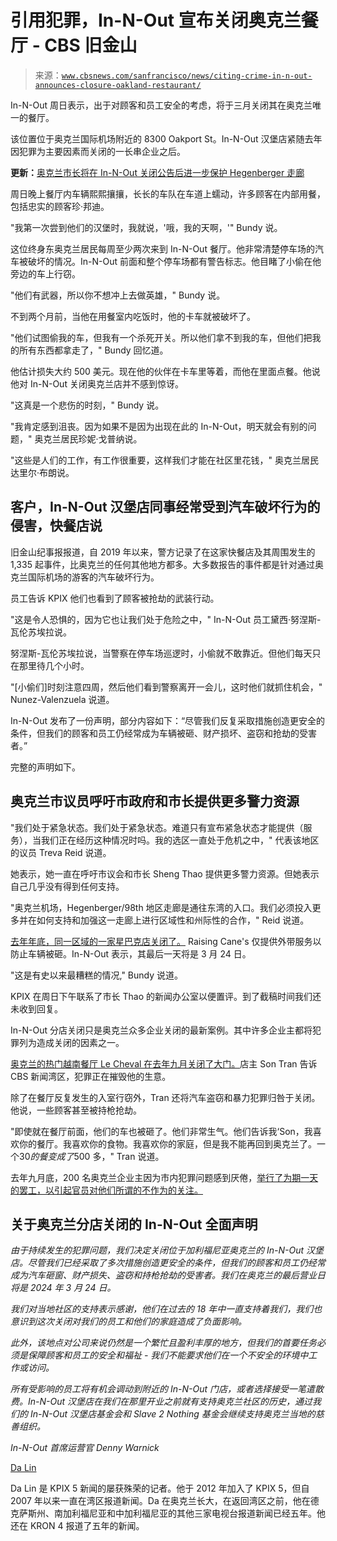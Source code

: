<!--yml

类别：未分类

日期：2024-05-27 15:02:00

-->

# 引用犯罪，In-N-Out 宣布关闭奥克兰餐厅 - CBS 旧金山

> 来源：[`www.cbsnews.com/sanfrancisco/news/citing-crime-in-n-out-announces-closure-oakland-restaurant/`](https://www.cbsnews.com/sanfrancisco/news/citing-crime-in-n-out-announces-closure-oakland-restaurant/)

In-N-Out 周日表示，出于对顾客和员工安全的考虑，将于三月关闭其在奥克兰唯一的餐厅。

该位置位于奥克兰国际机场附近的 8300 Oakport St。In-N-Out 汉堡店紧随去年因犯罪为主要因素而关闭的一长串企业之后。

**更新：**[奥克兰市长将在 In-N-Out 关闭公告后进一步保护 Hegenberger 走廊](https://www.cbsnews.com/sanfrancisco/news/oakland-mayor-to-work-on-further-protecting-hegenberger-corridor-after-in-n-out-closure-announcement/)

周日晚上餐厅内车辆熙熙攘攘，长长的车队在车道上蠕动，许多顾客在内部用餐，包括忠实的顾客珍·邦迪。

"我第一次尝到他们的汉堡时，我就说，'哦，我的天啊，'" Bundy 说。

这位终身东奥克兰居民每周至少两次来到 In-N-Out 餐厅。他非常清楚停车场的汽车被破坏的情况。In-N-Out 前面和整个停车场都有警告标志。他目睹了小偷在他旁边的车上行窃。

"他们有武器，所以你不想冲上去做英雄，" Bundy 说。

不到两个月前，当他在用餐室内吃饭时，他的卡车就被破坏了。

"他们试图偷我的车，但我有一个杀死开关。所以他们拿不到我的车，但他们把我的所有东西都拿走了，" Bundy 回忆道。

他估计损失大约 500 美元。现在他的伙伴在卡车里等着，而他在里面点餐。他说他对 In-N-Out 关闭奥克兰店并不感到惊讶。

"这真是一个悲伤的时刻，" Bundy 说。

"我肯定感到沮丧。因为如果不是因为出现在此的 In-N-Out，明天就会有别的问题，" 奥克兰居民珍妮·戈普纳说。

"这些是人们的工作，有工作很重要，这样我们才能在社区里花钱，" 奥克兰居民达里尔·布朗说。

## 客户，In-N-Out 汉堡店同事经常受到汽车破坏行为的侵害，快餐店说

旧金山纪事报报道，自 2019 年以来，警方记录了在这家快餐店及其周围发生的 1,335 起事件，比奥克兰的任何其他地方都多。大多数报告的事件都是针对通过奥克兰国际机场的游客的汽车破坏行为。

员工告诉 KPIX 他们也看到了顾客被抢劫的武装行动。

"这是令人恐惧的，因为它也让我们处于危险之中，" In-N-Out 员工黛西·努涅斯-瓦伦苏埃拉说。

努涅斯-瓦伦苏埃拉说，当警察在停车场巡逻时，小偷就不敢靠近。但他们每天只在那里待几个小时。

"[小偷们]时刻注意四周，然后他们看到警察离开一会儿，这时他们就抓住机会，" Nunez-Valenzuela 说道。

In-N-Out 发布了一份声明，部分内容如下：“尽管我们反复采取措施创造更安全的条件，但我们的顾客和员工仍经常成为车辆被砸、财产损坏、盗窃和抢劫的受害者。”

完整的声明如下。

## 奥克兰市议员呼吁市政府和市长提供更多警力资源

"我们处于紧急状态。我们处于紧急状态。难道只有宣布紧急状态才能提供（服务），当我们正在经历这种情况时吗。我的选区一直处于危机之中，" 代表该地区的议员 Treva Reid 说道。

她表示，她一直在呼吁市议会和市长 Sheng Thao 提供更多警力资源。但她表示自己几乎没有得到任何支持。

"奥克兰机场，Hegenberger/98th 地区走廊是通往东湾的入口。我们必须投入更多并在如何支持和加强这一走廊上进行区域性和州际性的合作，" Reid 说道。

[去年年底，同一区域的一家星巴克店关闭了。](https://www.cbsnews.com/sanfrancisco/news/3-chain-businesses-near-oakland-coliseum-shut-down-due-to-rampant-car-break-ins/) Raising Cane's 仅提供外带服务以防止车辆被砸。In-N-Out 表示，其最后一天将是 3 月 24 日。

"这是有史以来最糟糕的情况," Bundy 说道。

KPIX 在周日下午联系了市长 Thao 的新闻办公室以便置评。到了截稿时间我们还未收到回复。

In-N-Out 分店关闭只是奥克兰众多企业关闭的最新案例。其中许多企业主都将犯罪列为造成关闭的因素之一。

[奥克兰的热门越南餐厅 Le Cheval 在去年九月关闭了大门。](https://www.cbsnews.com/sanfrancisco/news/zombie-apocalypse-crime-fears-kill-business-oakland-restaurant/)店主 Son Tran 告诉 CBS 新闻湾区，犯罪正在摧毁他的生意。

除了在餐厅反复发生的入室行窃外，Tran 还将汽车盗窃和暴力犯罪归咎于关闭。他说，一些顾客甚至被持枪抢劫。

"即使就在餐厅前面，他们的车也被砸了。他们非常生气。他们告诉我‘Son，我喜欢你的餐厅。我喜欢你的食物。我喜欢你的家庭，但是我不能再回到奥克兰了。一个$30 的餐变成了$500 多，" Tran 说道。

去年九月底，200 名奥克兰企业主因为市内犯罪问题感到厌倦，[举行了为期一天的罢工，以引起官员对他们所谓的不作为的关注。](https://www.cbsnews.com/sanfrancisco/news/over-200-businesses-close-up-shop-for-strike-over-rampant-oakland-crime/)

## 关于奥克兰分店关闭的 In-N-Out 全面声明

*由于持续发生的犯罪问题，我们决定关闭位于加利福尼亚奥克兰的 In-N-Out 汉堡店。尽管我们已经采取了多次措施创造更安全的条件，但我们的顾客和员工仍经常成为汽车砸窗、财产损失、盗窃和持枪抢劫的受害者。我们在奥克兰的最后营业日将是 2024 年 3 月 24 日。*

*我们对当地社区的支持表示感谢，他们在过去的 18 年中一直支持着我们，我们也意识到这次关闭对我们的员工和他们的家庭造成了负面影响。*

*此外，该地点对公司来说仍然是一个繁忙且盈利丰厚的地方，但我们的首要任务必须是保障顾客和员工的安全和福祉 - 我们不能要求他们在一个不安全的环境中工作或访问。*

*所有受影响的员工将有机会调动到附近的 In-N-Out 门店，或者选择接受一笔遣散费。In-N-Out 汉堡店在我们在那里开业之前就有支持奥克兰社区的历史，通过我们的 In-N-Out 汉堡店基金会和 Slave 2 Nothing 基金会继续支持奥克兰当地的慈善组织。*

*In-N-Out 首席运营官 Denny Warnick*

[Da Lin](https://www.cbsnews.com/sanfrancisco/search/author/da-lin/)

Da Lin 是 KPIX 5 新闻的屡获殊荣的记者。他于 2012 年加入了 KPIX 5，但自 2007 年以来一直在湾区报道新闻。Da 在奥克兰长大，在返回湾区之前，他在德克萨斯州、南加利福尼亚和中加利福尼亚的其他三家电视台报道新闻已经五年。他还在 KRON 4 报道了五年的新闻。
